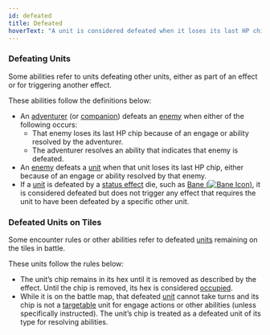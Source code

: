 ```yaml
---
id: defeated
title: Defeated
hoverText: "A unit is considered defeated when it loses its last HP chip."
---
```


### Defeating Units
Some abilities refer to units defeating other units, either as part of an effect or for triggering another effect.

These abilities follow the definitions below:

-   An [adventurer](/docs/all/glossary/adventurer) (or [companion](/docs/all/glossary/companion)) defeats an [enemy](/docs/all/glossary/enemy) when either of the following occurs:
    -   That enemy loses its last HP chip because of an engage or ability resolved by the adventurer.
    -   The adventurer resolves an ability that indicates that enemy is defeated.
-   An [enemy](/docs/all/glossary/enemy) defeats a [unit](/docs/all/glossary/unit) when that unit loses its last HP chip, either because of an engage or ability resolved by that enemy.
-   If a [unit](/docs/all/glossary/unit) is defeated by a [status effect](/docs/all/status-effects/) die, such as [Bane (<img src="/icons/bane.svg" alt="Bane Icon" class="icon-svg" />)](/docs/all/status-effects/bane), it is considered defeated but does not trigger any effect that requires the unit to have been defeated by a specific other unit.

### Defeated Units on Tiles
Some encounter rules or other abilities refer to defeated [units](/docs/all/glossary/unit) remaining on the tiles in battle.

These units follow the rules below:

-   The unit’s chip remains in its hex until it is removed as described by the effect. Until the chip is removed, its hex is considered [occupied](/docs/all/glossary/occupied).
-   While it is on the battle map, that defeated [unit](/docs/all/glossary/unit) cannot take turns and its chip is not a [targetable](/docs/all/glossary/targetable) unit for engage actions or other abilities (unless specifically instructed). The unit’s chip is treated as a defeated unit of its type for resolving abilities.

